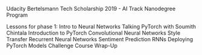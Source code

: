 Udacity
Bertelsmann Tech Scholarship 2019 - AI Track Nanodegree Program

Lessons for phase 1:
Intro to Neural Networks
Talking PyTorch with Soumith Chintala
Introduction to PyTorch
Convolutional Neural Networks
Style Transfer
Recurrent Neural Networks
Sentiment Prediction RNNs
Deploying PyTorch Models
Challenge Course Wrap-Up


